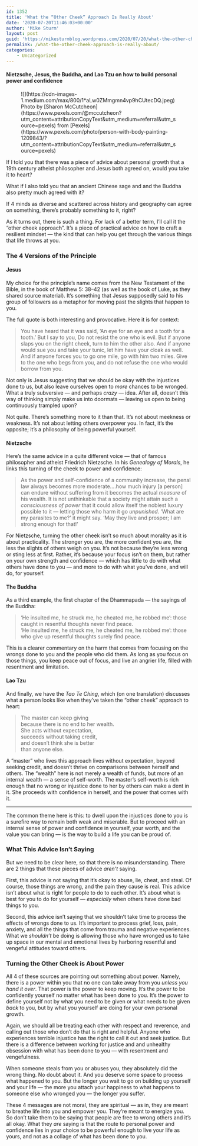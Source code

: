 ```yaml
---
id: 1352
title: 'What the “Other Cheek” Approach Is Really About'
date: '2020-07-20T11:46:03+00:00'
author: 'Mike Sturm'
layout: post
guid: 'https://mikesturmblog.wordpress.com/2020/07/20/what-the-other-cheek-approach-is-really-about/'
permalink: /what-the-other-cheek-approach-is-really-about/
categories:
    - Uncategorized
---
```


#### Nietzsche, Jesus, the Buddha, and Lao Tzu on how to build personal power and confidence

<figure class="wp-caption">![](https://cdn-images-1.medium.com/max/800/1*aLw0ZMmgmn4vp9hCUtecDQ.jpeg)<figcaption class="wp-caption-text">Photo by [Sharon McCutcheon](https://www.pexels.com/@mccutcheon?utm_content=attributionCopyText&utm_medium=referral&utm_source=pexels) from [Pexels](https://www.pexels.com/photo/person-with-body-painting-1209843/?utm_content=attributionCopyText&utm_medium=referral&utm_source=pexels)</figcaption></figure>If I told you that there was a piece of advice about personal growth that a 19th century atheist philosopher and Jesus both agreed on, would you take it to heart?

What if I also told you that an ancient Chinese sage and and the Buddha also pretty much agreed with it?

If 4 minds as diverse and scattered across history and geography can agree on something, there’s probably something to it, right?

As it turns out, there is such a thing. For lack of a better term, I’ll call it the “other cheek approach”. It’s a piece of practical advice on how to craft a resilient mindset — the kind that can help you get through the various things that life throws at you.

### The 4 Versions of the Principle

#### Jesus

My choice for the principle’s name comes from the New Testament of the Bible, in the book of Matthew 5: 38–42 (as well as the book of Luke, as they shared source material). It’s something that Jesus supposedly said to his group of followers as a metaphor for moving past the slights that happen to you.

The full quote is both interesting and provocative. Here it is for context:

> You have heard that it was said, ‘An eye for an eye and a tooth for a tooth.’ But I say to you, Do not resist the one who is evil. But if anyone slaps you on the right cheek, turn to him the other also. And if anyone would sue you and take your tunic, let him have your cloak as well. And if anyone forces you to go one mile, go with him two miles. Give to the one who begs from you, and do not refuse the one who would borrow from you.

Not only is Jesus suggesting that we should be okay with the injustices done to us, but also leave ourselves open to *more* chances to be wronged. What a truly subversive — and perhaps *crazy* — idea. After all, doesn’t this way of thinking simply make us into doormats — leaving us open to being continuously trampled upon?

Not quite. There’s something more to it than that. It’s not about meekness or weakness. It’s not about letting others overpower you. In fact, it’s the opposite; it’s a philosophy of being powerful yourself.

#### Nietzsche

Here’s the same advice in a quite different voice — that of famous philosopher and atheist Friedrich Nietzsche. In his *Genealogy of Morals*, he links this turning of the cheek to power and confidence:

> As the power and self-confidence of a community increase, the penal law always becomes more moderate….how much injury \[a person\] can endure without suffering from it becomes the actual *measure* of his wealth. It is not unthinkable that a society might attain such a *consciousness of power* that it could allow itself the noblest luxury possible to it — letting those who harm it go *unpunished*. ‘What are my parasites to me?’ it might say. ‘May they live and prosper; I am strong enough for that!’

For Nietzsche, turning the other cheek isn’t so much about morality as it is about practicality. The stronger you are, the more confident you are, the less the slights of others weigh on you. It’s not because they’re less wrong or sting less at first. Rather, it’s because your focus isn’t on them, but rather on your own strength and confidence — which has little to do with what others have done to you — and more to do with what you’ve done, and will do, for yourself.

#### The Buddha

As a third example, the first chapter of the Dhammapada — the sayings of the Buddha:

> ‘He insulted me, he struck me, he cheated me, he robbed me’: those caught in resentful thoughts never find peace.  
> ‘He insulted me, he struck me, he cheated me, he robbed me’: those who give up resentful thoughts surely find peace.

This is a clearer commentary on the harm that comes from focusing on the wrongs done to you and the people who did them. As long as you focus on those things, you keep peace out of focus, and live an angrier life, filled with resentment and limitation.

#### Lao Tzu

And finally, we have the *Tao Te Ching*, which (on one translation) discusses what a person looks like when they’ve taken the “other cheek” approach to heart:

> The master can keep giving  
> because there is no end to her wealth.  
> She acts without expectation,  
> succeeds without taking credit,  
> and doesn’t think she is better  
> than anyone else.

A “master” who lives this approach lives without expectation, beyond seeking credit, and doesn’t thrive on comparisons between herself and others. The “wealth” here is not merely a wealth of funds, but more of an internal wealth — a sense of self-worth. The master’s self-worth is rich enough that no wrong or injustice done to her by others can make a dent in it. She proceeds with confidence in herself, and the power that comes with it.

---

The common theme here is this: to dwell upon the injustices done to you is a surefire way to remain both weak and miserable. But to proceed with an internal sense of power and confidence in yourself, your worth, and the value you can bring — is the way to build a life you can be proud of.

### What This Advice Isn’t Saying

But we need to be clear here, so that there is no misunderstanding. There are 2 things that these pieces of advice *aren’t* saying.

First, this advice is not saying that it’s okay to abuse, lie, cheat, and steal. Of course, those things are wrong, and the pain they cause is real. This advice isn’t about what is right for people to do to each other. It’s about what is best for you to do for yourself — *especially* when others have done bad things to you.

Second, this advice isn’t saying that we shouldn’t take time to process the effects of wrongs done to us. It’s important to process grief, loss, pain, anxiety, and all the things that come from trauma and negative experiences. What we *shouldn’t* be doing is allowing those who have wronged us to take up space in our mental and emotional lives by harboring resentful and vengeful attitudes toward others.

### Turning the Other Cheek is About Power

All 4 of these sources are pointing out something about power. Namely, there is a power within you that no one can take away from you *unless you hand it over*. That power is the power to keep moving. It’s the power to be confidently yourself no matter what has been done to you. It’s the power to define yourself not by what you need to be given or what needs to be given *back* to you, but by what you yourself are doing for your own personal growth.

Again, we should all be treating each other with respect and reverence, and calling out those who don’t do that is right and helpful. Anyone who experiences terrible injustice has the right to call it out and seek justice. But there is a difference between working for justice and and unhealthy obsession with what has been done to you — with resentment and vengefulness.

When someone steals from you or abuses you, they absolutely did the wrong thing. No doubt about it. And you deserve some space to process what happened to you. But the longer you wait to go on building up yourself and your life — the more you attach your happiness to what happens to someone else who wronged you — the longer you suffer.

These 4 messages are not moral, they are spiritual — as in, they are meant to breathe life into you and empower you. They’re meant to energize you. So don’t take them to be saying that people are free to wrong others and it’s all okay. What they *are* saying is that the route to personal power and confidence lies in your choice to be powerful enough to live your life as yours, and not as a collage of what has been done to you.